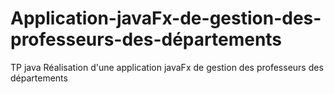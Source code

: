 # Application-javaFx-de-gestion-des-professeurs-des-départements
TP java Réalisation d'une application javaFx de gestion des professeurs des départements
